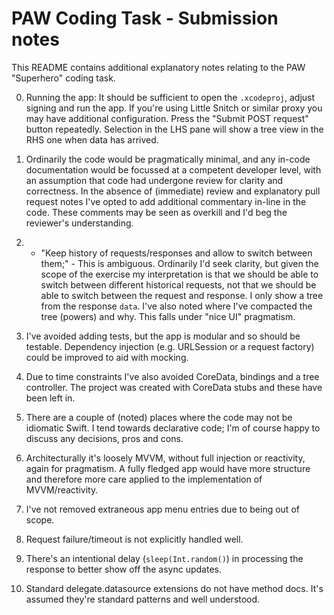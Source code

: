 #  PAW Coding Task - Submission notes

This README contains additional explanatory notes relating to the PAW "Superhero" coding task.  

0. Running the app: It should be sufficient to open the `.xcodeproj`, adjust signing and run the app.  If you're using Little Snitch or similar proxy you may have 
additional configuration. Press the "Submit POST request" button repeatedly.  Selection in the LHS pane will show a tree view in the RHS one when data has arrived.

1. Ordinarily the code would be pragmatically minimal, and any in-code documentation would be focussed at a competent developer level, with an assumption that
code had undergone review for clarity and correctness.  In the absence of (immediate) review and explanatory pull request notes I've opted to add additional commentary
in-line in the code.  These comments may be seen as overkill and I'd beg the reviewer's understanding.

2. - "Keep history of requests/responses and allow to switch between them;" - This is ambiguous. Ordinarily I'd seek clarity, but given the scope of the exercise my 
interpretation is that we should be able to switch between different historical requests, not that we should be able to switch between the request and response.  I 
only show a tree from the response `data`.  I've also noted where I've compacted the tree (powers) and why.  This falls under "nice UI" pragmatism.  

3. I've avoided adding tests, but the app is modular and so should be testable.  Dependency injection (e.g. URLSession or a request factory) could be improved to 
aid with mocking.

4. Due to time constraints I've also avoided CoreData, bindings and a tree controller.  The project was created with CoreData stubs and these have been left in.

5. There are a couple of (noted) places where the code may not be idiomatic Swift.  I tend towards declarative code; I'm of course happy to discuss any decisions, pros 
and cons.

6. Architecturally it's loosely MVVM, without full injection or reactivity, again for pragmatism.  A fully fledged app would have more structure and therefore more care
applied to the implementation of MVVM/reactivity.

7. I've not removed extraneous app menu entries due to being out of scope.

8. Request failure/timeout is not explicitly handled well.

9. There's an intentional delay (`sleep(Int.random()`) in processing the response to better show off the async updates.

10. Standard delegate.datasource extensions do not have method docs.  It's assumed they're standard patterns and well understood.
